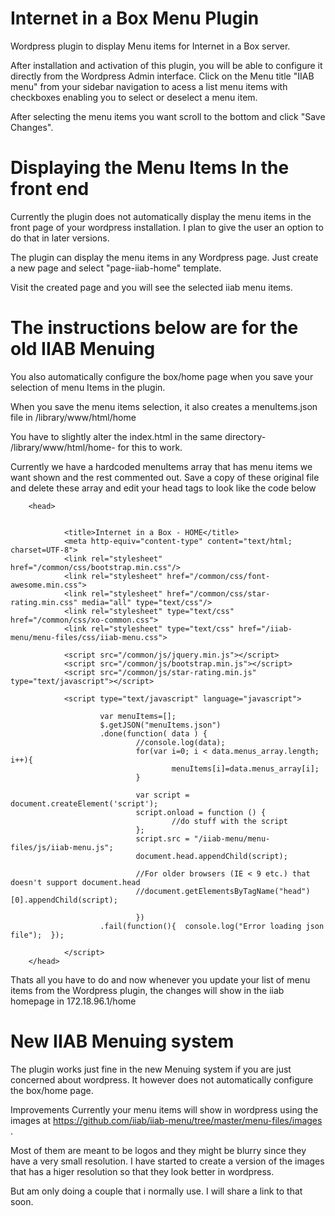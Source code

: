 # Internet in a Box Menu Plugin

Wordpress plugin to display Menu items for Internet in a Box server.

After installation and activation of this plugin, you will be able to configure it directly from the Wordpress Admin interface.
Click on the Menu title "IIAB menu" from your sidebar navigation to acess a list menu items with checkboxes enabling you to select or deselect a menu item.

After selecting the menu items you want scroll to the bottom and click "Save Changes".  


# Displaying the Menu Items In the front end

Currently the plugin does not automatically display the menu items in the front page of your wordpress installation. I plan to give the user an option to do that in later versions.

The plugin can display the menu items in any Wordpress page. Just create a new page and select "page-iiab-home" template.

Visit the created page and you will see the selected iiab menu items.



# The instructions below are for the old IIAB Menuing 
You also automatically configure the box/home page when you save your selection of menu Items in the plugin. 

When you save the menu items selection, it also creates a menuItems.json file in /library/www/html/home

You have to slightly alter the index.html in the same directory- /library/www/html/home- for this to work.

Currently we have a hardcoded menuItems array that has menu items we want shown and the rest commented out. 
Save a copy of these original file and delete these array and edit your head tags to look like the code below

        <head>


                <title>Internet in a Box - HOME</title>
                <meta http-equiv="content-type" content="text/html; charset=UTF-8">
                <link rel="stylesheet" href="/common/css/bootstrap.min.css"/>
                <link rel="stylesheet" href="/common/css/font-awesome.min.css">
                <link rel="stylesheet" href="/common/css/star-rating.min.css" media="all" type="text/css"/>
                <link rel="stylesheet" type="text/css" href="/common/css/xo-common.css">
                <link rel="stylesheet" type="text/css" href="/iiab-menu/menu-files/css/iiab-menu.css">

                <script src="/common/js/jquery.min.js"></script>
                <script src="/common/js/bootstrap.min.js"></script>
                <script src="/common/js/star-rating.min.js" type="text/javascript"></script>

                <script type="text/javascript" language="javascript">

                        var menuItems=[];
                        $.getJSON("menuItems.json")
                        .done(function( data ) {
                                //console.log(data);
                                for(var i=0; i < data.menus_array.length; i++){
                                        menuItems[i]=data.menus_array[i];
                                }

                                var script = document.createElement('script');
                                script.onload = function () {
                                        //do stuff with the script
                                };
                                script.src = "/iiab-menu/menu-files/js/iiab-menu.js";
                                document.head.appendChild(script);

                                //For older browsers (IE < 9 etc.) that doesn't support document.head
                                //document.getElementsByTagName("head")[0].appendChild(script);

                                })
                        .fail(function(){  console.log("Error loading json file");  });

                </script>
        </head>
    
Thats all you have to do and now whenever you update your list of menu items from the Wordpress plugin, the changes will show in the iiab homepage in 172.18.96.1/home  


# New IIAB Menuing system
The plugin works just fine in the new Menuing system if you are just concerned about wordpress.  It however does not automatically configure the box/home   page.


Improvements
Currently your menu items will show in wordpress using the images at https://github.com/iiab/iiab-menu/tree/master/menu-files/images . 

Most of them are meant to be logos and they might be blurry since they have a very small resolution. I have started to create a version of the images that has a 
higer resolution so that they look better in wordpress.

But am only doing a couple that i normally use. I will share a link to that soon.
